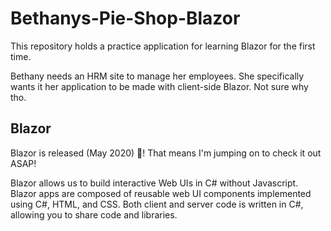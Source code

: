 # Bethanys-Pie-Shop-Blazor
This repository holds a practice application for learning Blazor for the first time. 

Bethany needs an HRM site to manage her employees. She specifically wants it her application to be made with client-side Blazor. Not sure why tho.

## Blazor
Blazor is released (May 2020) :tada:! That means I'm jumping on to check it out ASAP!

Blazor allows us to build interactive Web UIs in C# without Javascript. Blazor apps are composed of reusable web UI components implemented using C#, HTML, and CSS. Both client and server code is written in C#, allowing you to share code and libraries.
